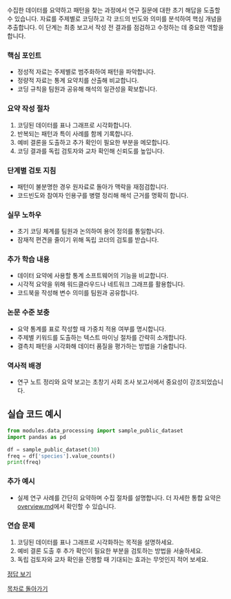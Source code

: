수집한 데이터를 요약하고 패턴을 찾는 과정에서 연구 질문에 대한 초기 해답을 도출할 수 있습니다. 자료를 주제별로 코딩하고 각 코드의 빈도와 의미를 분석하여 핵심 개념을 추출합니다. 이 단계는 최종 보고서 작성 전 결과를 점검하고 수정하는 데 중요한 역할을 합니다.

### 핵심 포인트
* 정성적 자료는 주제별로 범주화하여 패턴을 파악합니다.
* 정량적 자료는 통계 요약치를 산출해 비교합니다.
* 코딩 규칙을 팀원과 공유해 해석의 일관성을 확보합니다.

### 요약 작성 절차
1. 코딩된 데이터를 표나 그래프로 시각화합니다.
2. 반복되는 패턴과 특이 사례를 함께 기록합니다.
3. 예비 결론을 도출하고 추가 확인이 필요한 부분을 메모합니다.
4. 코딩 결과를 독립 검토자와 교차 확인해 신뢰도를 높입니다.

### 단계별 검토 지침
* 패턴이 불분명한 경우 원자료로 돌아가 맥락을 재점검합니다.
* 코드빈도와 참여자 인용구를 병렬 정리해 해석 근거를 명확히 합니다.

### 실무 노하우
* 초기 코딩 체계를 팀원과 논의하여 용어 정의를 통일합니다.
* 잠재적 편견을 줄이기 위해 독립 코더의 검토를 받습니다.

### 추가 학습 내용
* 데이터 요약에 사용할 통계 소프트웨어의 기능을 비교합니다.
* 시각적 요약을 위해 워드클라우드나 네트워크 그래프를 활용합니다.
* 코드북을 작성해 변수 의미를 팀원과 공유합니다.

### 논문 수준 보충
* 요약 통계를 표로 작성할 때 가중치 적용 여부를 명시합니다.
* 주제별 키워드를 도출하는 텍스트 마이닝 절차를 간략히 소개합니다.
* 결측치 패턴을 시각화해 데이터 품질을 평가하는 방법을 기술합니다.

### 역사적 배경
* 연구 노트 정리와 요약 보고는 초창기 사회 조사 보고서에서 중요성이 강조되었습니다.
## 실습 코드 예시
```python
from modules.data_processing import sample_public_dataset
import pandas as pd

df = sample_public_dataset(30)
freq = df['species'].value_counts()
print(freq)
```



### 추가 예시
- 실제 연구 사례를 간단히 요약하며 수집 절차를 설명합니다.
더 자세한 통합 요약은 [overview.md](../overview.md)에서 확인할 수 있습니다.

### 연습 문제
1. 코딩된 데이터를 표나 그래프로 시각화하는 목적을 설명하세요.
2. 예비 결론 도출 후 추가 확인이 필요한 부분을 검토하는 방법을 서술하세요.
3. 독립 검토자와 교차 확인을 진행할 때 기대되는 효과는 무엇인지 적어 보세요.

[정답 보기](../answers.md)

[목차로 돌아가기](../overview.md)
